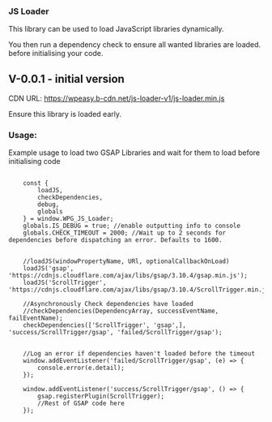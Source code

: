 ### JS Loader
This library can be used to load JavaScript libraries dynamically.

You then run a dependency check to ensure all wanted libraries are loaded. before initialising your code.

## V-0.0.1 - initial version
CDN URL: https://wpeasy.b-cdn.net/js-loader-v1/js-loader.min.js

Ensure this library is loaded early.

### Usage:
Example usage to load two GSAP Libraries and wait for them to load before initialising code
<pre><code>
    const {
        loadJS,
        checkDependencies, 
        debug, 
        globals
    } = window.WPG_JS_Loader;
    globals.IS_DEBUG = true; //enable outputting info to console
    globals.CHECK_TIMEOUT = 2000; //Wait up to 2 seconds for dependencies before dispatching an error. Defaults to 1600.


    //loadJS(windowPropertyName, URl, optionalCallbackOnLoad)
    loadJS('gsap', 'https://cdnjs.cloudflare.com/ajax/libs/gsap/3.10.4/gsap.min.js');
    loadJS('ScrollTrigger', 'https://cdnjs.cloudflare.com/ajax/libs/gsap/3.10.4/ScrollTrigger.min.js');

    //Asynchronously Check dependencies have loaded
    //checkDependencies(DependencyArray, successEventName, failEventName);
    checkDependencies(['ScrollTrigger', 'gsap',], 'success/ScrollTrigger/gsap', 'failed/ScrollTrigger/gsap');

    
    //Log an error if dependencies haven't loaded before the timeout
    window.addEventListener('failed/ScrollTrigger/gsap', (e) => {
        console.error(e.detail);
    });

    window.addEventListener('success/ScrollTrigger/gsap', () => {
        gsap.registerPlugin(ScrollTrigger);
        //Rest of GSAP code here
    });

</code></pre>

